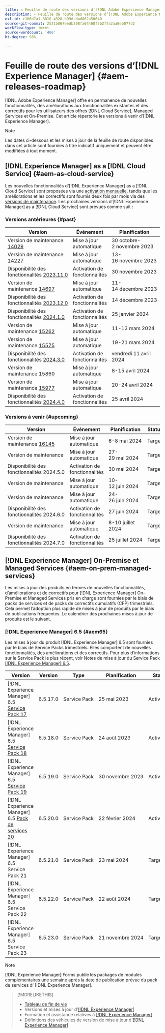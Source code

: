 ```yaml
---
title: « Feuille de route des versions d’[!DNL Adobe Experience Manager] »
description: « Feuille de route des versions d’[!DNL Adobe Experience Manager] »
exl-id: c106d7a1-8810-4328-b99d-dad862a50640
source-git-commit: 2521b867eedb208fa64468f7b2f7a2aa0eb077d2
workflow-type: tm+mt
source-wordcount: '486'
ht-degree: 98%

---
```



# Feuille de route des versions d’[!DNL Experience Manager] {#aem-releases-roadmap}

[!DNL Adobe Experience Manager] offre en permanence de nouvelles fonctionnalités, des améliorations aux fonctionnalités existantes et des correctifs pour les utilisateurs des offres [!DNL Cloud Service], Managed Services et On-Premise. Cet article répertorie les versions à venir d’[!DNL Experience Manager].

>[!NOTE]
>
>Les dates ci-dessous et les mises à jour de la feuille de route disponibles dans cet article sont fournies à titre indicatif uniquement et peuvent être modifiées à tout moment.

## [!DNL Experience Manager] as a [!DNL Cloud Service] {#aem-as-cloud-service}

Les nouvelles fonctionnalités d’[!DNL Experience Manager] as a [!DNL Cloud Service] sont proposées via une [activation mensuelle](https://experienceleague.adobe.com/fr/docs/experience-manager-cloud-service/content/release-notes/release-notes/release-notes-current), tandis que les améliorations et les correctifs sont fournis deux fois par mois via des [versions de maintenance](https://experienceleague.adobe.com/fr/docs/experience-manager-cloud-service/content/release-notes/maintenance/latest).
Les prochaines versions d’[!DNL Experience Manager] as a [!DNL Cloud Service] sont prévues comme suit :

### Versions antérieures {#past}

| Version | Événement | Planification | Statut |
|---|---|---|---|
| Version de maintenance [14029](https://experienceleague.adobe.com/fr/docs/experience-manager-cloud-service/content/release-notes/maintenance/2023/2023-11-0#release-14029) | Mise à jour automatique | 30 octobre-2 novembre 2023 | Mise à jour |
| Version de maintenance [14227](https://experienceleague.adobe.com/fr/docs/experience-manager-cloud-service/content/release-notes/maintenance/2023/2023-11-0#release-14227) | Mise à jour automatique | 13-16 novembre 2023 | Mise à jour |
| Disponibilité des fonctionnalités [2023.11.0](https://experienceleague.adobe.com/fr/docs/experience-manager-cloud-service/content/release-notes/release-notes/2023/release-notes-2023-11-0) | Activation de fonctionnalités | 30 novembre 2023 | Activation |
| Version de maintenance [14697](https://experienceleague.adobe.com/fr/docs/experience-manager-cloud-service/content/release-notes/maintenance/2023/2023-12-0#release-14697) | Mise à jour automatique | 11-14 décembre 2023 | Mise à jour |
| Disponibilité des fonctionnalités [2023.12.0](https://experienceleague.adobe.com/fr/docs/experience-manager-cloud-service/content/release-notes/release-notes/2023/release-notes-2023-12-0) | Activation de fonctionnalités | 14 décembre 2023 | Activation |
| Disponibilité des fonctionnalités [2024.1.0](https://experienceleague.adobe.com/fr/docs/experience-manager-cloud-service/content/release-notes/release-notes/2024/release-notes-2024-1-0) | Activation de fonctionnalités | 25 janvier 2024 | Activation |
| Version de maintenance [15262](https://experienceleague.adobe.com/fr/docs/experience-manager-cloud-service/content/release-notes/maintenance/2024/2024-3-0#release-15262) | Mise à jour automatique | 11-13 mars 2024 | Mise à jour |
| Version de maintenance [15575](https://experienceleague.adobe.com/fr/docs/experience-manager-cloud-service/content/release-notes/maintenance/2024/2024-3-0#release-15575) | Mise à jour automatique | 19-21 mars 2024 | Mise à jour |
| Disponibilité des fonctionnalités [2024.3.0](https://experienceleague.adobe.com/fr/docs/experience-manager-cloud-service/content/release-notes/release-notes/2024/release-notes-2024-3-0) | Activation de fonctionnalités | vendredi 11 avril 2024 | Activation |
| Version de maintenance [15860](https://experienceleague.adobe.com/fr/docs/experience-manager-cloud-service/content/release-notes/maintenance/2024/2024-3-0#release-15860) | Mise à jour automatique | 8-15 avril 2024 | Mise à jour |
| Version de maintenance [15977](https://experienceleague.adobe.com/en/docs/experience-manager-cloud-service/content/release-notes/maintenance/2024/2024-4-0#release-15977) | Mise à jour automatique | 20-24 avril 2024 | Mise à jour |
| Disponibilité des fonctionnalités [2024.4.0](https://experienceleague.adobe.com/fr/docs/experience-manager-cloud-service/content/release-notes/release-notes/release-notes-current) | Activation de fonctionnalités | 25 avril 2024 | Activation |

### Versions à venir {#upcoming}

| Version | Événement | Planification | Statut |
|---|---|---|---|
| Version de maintenance [16145](https://experienceleague.adobe.com/fr/docs/experience-manager-cloud-service/content/release-notes/maintenance/latest) | Mise à jour automatique | 6-8 mai 2024 | Target |
| Version de maintenance | Mise à jour automatique | 27-29 mai 2024 | Target |
| Disponibilité des fonctionnalités 2024.5.0 | Activation de fonctionnalités | 30 mai 2024 | Target |
| Version de maintenance | Mise à jour automatique | 10-12 juin 2024 | Target |
| Version de maintenance | Mise à jour automatique | 24-26 juin 2024 | Target |
| Disponibilité des fonctionnalités 2024.6.0 | Activation de fonctionnalités | 27 juin 2024 | Target |
| Version de maintenance | Mise à jour automatique | 8-10 juillet 2024 | Target |
| Disponibilité des fonctionnalités 2024.7.0 | Activation de fonctionnalités | 25 juillet 2024 | Target |

## [!DNL Experience Manager] On-Premise et Managed Services {#aem-on-prem-managed-services}

Les mises à jour des produits en termes de nouvelles fonctionnalités, d’améliorations et de correctifs pour [!DNL Experience Manager] On-Premise et Managed Services pris en charge sont fournies par le biais de packs de services et de packs de correctifs cumulatifs (CFP) trimestriels. Cela permet l’adoption plus rapide de mises à jour de produits par le biais de publications fréquentes. Le calendrier des prochaines mises à jour de produits est le suivant.

### [!DNL Experience Manager] 6.5 {#aem65}

Les mises à jour du produit [!DNL Experience Manager] 6.5 sont fournies par le biais de Service Packs trimestriels. Elles comportent de nouvelles fonctionnalités, des améliorations et des correctifs. Pour plus d’informations sur le Service Pack le plus récent, voir Notes de mise à jour du Service Pack [[!DNL Experience Manager] 6.5](https://experienceleague.adobe.com/fr/docs/experience-manager-65/content/release-notes/release-notes).

| Version | Version | Type | Planification | Statut |
|---|---|---|---|---|
| [!DNL Experience Manager] 6.5 [Service Pack 17](https://experienceleague.adobe.com/fr/docs/experience-manager-65/content/release-notes/service-pack/6-5-17) | 6.5.17.0 | Service Pack | 25 mai 2023 | Activation |
| [!DNL Experience Manager] 6.5 [Service Pack 18](https://experienceleague.adobe.com/fr/docs/experience-manager-65/content/release-notes/service-pack/6-5-18) | 6.5.18.0 | Service Pack | 24 août 2023 | Activation |
| [!DNL Experience Manager] 6.5 [Service Pack 19](https://experienceleague.adobe.com/fr/docs/experience-manager-65/content/release-notes/service-pack/6-5-19) | 6.5.19.0 | Service Pack | 30 novembre 2023 | Activation |
| [!DNL Experience Manager] 6.5 [Pack de services 20](https://experienceleague.adobe.com/fr/docs/experience-manager-65/content/release-notes/release-notes) | 6.5.20.0 | Service Pack | 22 février 2024 | Activation |
| [!DNL Experience Manager] 6.5 Service Pack 21 | 6.5.21.0 | Service Pack | 23 mai 2024 | Target |
| [!DNL Experience Manager] 6.5 Service Pack 22 | 6.5.22.0 | Service Pack | 22 août 2024 | Target |
| [!DNL Experience Manager] 6.5 Service Pack 23 | 6.5.23.0 | Service Pack | 21 novembre 2024 | Target |

>[!NOTE]
>
>[!DNL Experience Manager] Forms publie les packages de modules complémentaires une semaine après la date de publication prévue du pack de services d’ [!DNL Experience Manager].

>[!MORELIKETHIS]
>
>* [Tableau de fin de vie](https://helpx.adobe.com/fr/support/programs/eol-matrix.html)
>* Versions et mises à jour d’[[!DNL Experience Manager] ](https://experienceleague.adobe.com/fr/docs/experience-manager-release-information/aem-release-updates/aem-releases-updates)
>* Formation et assistance relatives à [[!DNL Experience Manager] ](https://experienceleague.adobe.com/fr/docs/experience-manager-cloud-service)
>* Définitions des véhicules de version de mise à jour d’[[!DNL Experience Manager] ](/help/using/update-release-vehicle-definitions.md)
